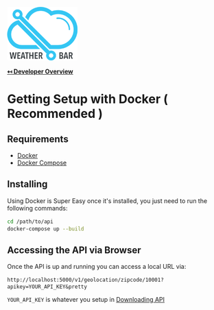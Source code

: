 ![Weather Bar Logo](logo.png "Weather Bar Logo")

**[↤ Developer Overview](../README.md)**

Getting Setup with Docker ( Recommended )
===

Requirements
---

* [Docker](https://nodejs.org/en/)
* [Docker Compose](http://www.mysql.com/)


Installing
---

Using Docker is Super Easy once it's installed, you just need to run the following commands:

```bash
cd /path/to/api
docker-compose up --build
```

Accessing the API via Browser
---

Once the API is up and running you can access a local URL via:

```text
http://localhost:5000/v1/geolocation/zipcode/10001?apikey=YOUR_API_KEY&pretty
```

`YOUR_API_KEY` is whatever you setup in [Downloading API](../docs/downloading-api.md)
